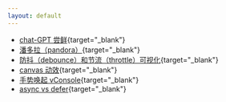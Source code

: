 ```yaml
---
layout: default
---
```


- [chat-GPT 尝鲜](https://ai.yuyongyu.tech/){target="\_blank"}
- [潘多拉（pandora）](/pandora){target="\_blank"}
- [防抖（debounce）和节流（throttle）可视化](/debounce-vs-throttle){target="\_blank"}
- [canvas 动效](/canvas){target="\_blank"}
- [手势唤起 vConsole](/vvconsole/index.html){target="\_blank"}
- [async vs defer](/async-vs-defer){target="\_blank"}
